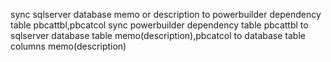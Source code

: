 sync sqlserver database memo or description to powerbuilder dependency table pbcattbl,pbcatcol
sync powerbuilder dependency table pbcattbl to sqlserver database table memo(description),pbcatcol to database table columns memo(description)
